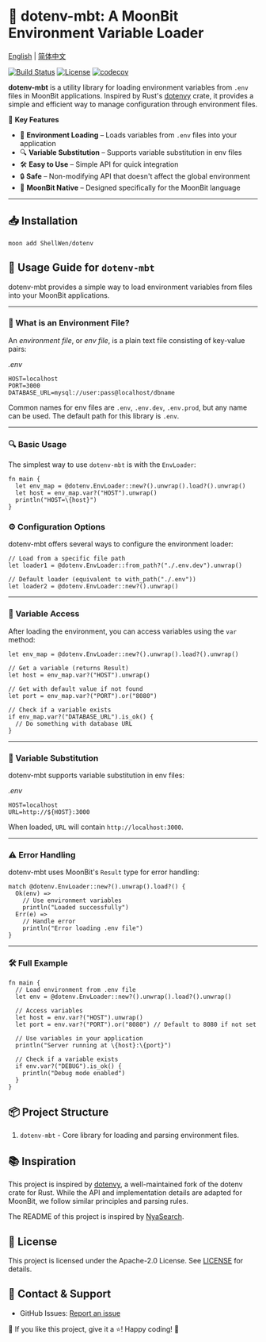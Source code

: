 # 📄 dotenv-mbt: A MoonBit Environment Variable Loader

[English](https://github.com/moonbit-community/dotenv-mbt/blob/main/README.md) | [简体中文](https://github.com/moonbit-community/dotenv-mbt/blob/main/README_zh_CN.md)

[![Build Status](https://img.shields.io/github/actions/workflow/status/moonbit-community/dotenv-mbt/check.yaml)](https://github.com/moonbit-community/dotenv-mbt/actions)
[![License](https://img.shields.io/github/license/moonbit-community/dotenv-mbt)](LICENSE)
[![codecov](https://codecov.io/gh/moonbit-community/dotenv-mbt/branch/main/graph/badge.svg)](https://codecov.io/gh/moonbit-community/dotenv-mbt)

**dotenv-mbt** is a utility library for loading environment variables from `.env` files in MoonBit applications. Inspired by Rust's [dotenvy](https://github.com/allan2/dotenvy) crate, it provides a simple and efficient way to manage configuration through environment files.

🚀 **Key Features**

- 🔄 **Environment Loading** – Loads variables from `.env` files into your application
- 🔍 **Variable Substitution** – Supports variable substitution in env files
- 🛠️ **Easy to Use** – Simple API for quick integration
- 🔒 **Safe** – Non-modifying API that doesn't affect the global environment
- 🌟 **MoonBit Native** – Designed specifically for the MoonBit language

---

## 📥 Installation

```
moon add ShellWen/dotenv
```

## **🚀 Usage Guide for `dotenv-mbt`**

dotenv-mbt provides a simple way to load environment variables from files into your MoonBit applications.

---

### **📝 What is an Environment File?**

An _environment file_, or _env file_, is a plain text file consisting of key-value pairs:

_.env_

```
HOST=localhost
PORT=3000
DATABASE_URL=mysql://user:pass@localhost/dbname
```

Common names for env files are `.env`, `.env.dev`, `.env.prod`, but any name can be used. The default path for this library is `.env`.

---

### **🔍 Basic Usage**

The simplest way to use `dotenv-mbt` is with the `EnvLoader`:

```moonbit
fn main {
  let env_map = @dotenv.EnvLoader::new?().unwrap().load?().unwrap()
  let host = env_map.var?("HOST").unwrap()
  println("HOST=\{host}")
}
```

### **⚙️ Configuration Options**

dotenv-mbt offers several ways to configure the environment loader:

```moonbit
// Load from a specific file path
let loader1 = @dotenv.EnvLoader::from_path?("./.env.dev").unwrap()

// Default loader (equivalent to with_path("./.env"))
let loader2 = @dotenv.EnvLoader::new?().unwrap()
```

---

### **🔄 Variable Access**

After loading the environment, you can access variables using the `var` method:

```moonbit
let env_map = @dotenv.EnvLoader::new?().unwrap().load?().unwrap()

// Get a variable (returns Result)
let host = env_map.var?("HOST").unwrap()

// Get with default value if not found
let port = env_map.var?("PORT").or("8080")

// Check if a variable exists
if env_map.var?("DATABASE_URL").is_ok() {
  // Do something with database URL
}
```

---

### **🔀 Variable Substitution**

dotenv-mbt supports variable substitution in env files:

_.env_

```
HOST=localhost
URL=http://${HOST}:3000
```

When loaded, `URL` will contain `http://localhost:3000`.

---

### **⚠️ Error Handling**

dotenv-mbt uses MoonBit's `Result` type for error handling:

```moonbit
match @dotenv.EnvLoader::new?().unwrap().load?() {
  Ok(env) =>
    // Use environment variables
    println("Loaded successfully")
  Err(e) =>
    // Handle error
    println("Error loading .env file")
}
```

---

### **🛠️ Full Example**

```moonbit
fn main {
  // Load environment from .env file
  let env = @dotenv.EnvLoader::new?().unwrap().load?().unwrap()

  // Access variables
  let host = env.var?("HOST").unwrap()
  let port = env.var?("PORT").or("8080") // Default to 8080 if not set

  // Use variables in your application
  println("Server running at \{host}:\{port}")

  // Check if a variable exists
  if env.var?("DEBUG").is_ok() {
    println("Debug mode enabled")
  }
}
```

## 📦 Project Structure

1. `dotenv-mbt` - Core library for loading and parsing environment files.

## 📚 Inspiration

This project is inspired by [dotenvy](https://github.com/allan2/dotenvy), a well-maintained fork of the dotenv crate for Rust. While the API and implementation details are adapted for MoonBit, we follow similar principles and parsing rules.

The README of this project is inspired by [NyaSearch](https://github.com/moonbit-community/NyaSearch).

## 📜 License

This project is licensed under the Apache-2.0 License. See [LICENSE](https://github.com/moonbit-community/dotenv-mbt/blob/main/LICENSE) for details.

## 📢 Contact & Support

- GitHub Issues: [Report an issue](https://github.com/moonbit-community/dotenv-mbt/issues)

👋 If you like this project, give it a ⭐! Happy coding! 🚀
